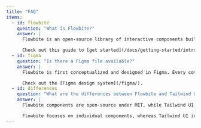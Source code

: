 ```yaml
---
title: "FAQ"
items:
  - id: flowbite
    question: "What is Flowbite?"
    answer: |
      Flowbite is an open-source library of interactive components built on top of Tailwind CSS including buttons, dropdowns, modals, navbars, and more.

      Check out this guide to [get started](/docs/getting-started/introduction/) with Flowbite.
  - id: figma
    question: "Is there a Figma file available?"
    answer: |
      Flowbite is first conceptualized and designed in Figma. Every component has a matching design equivalent.

      Check out the [Figma design system](/figma/).
  - id: differences
    question: "What are the differences between Flowbite and Tailwind UI?"
    answer: |
      Flowbite components are open-source under MIT, while Tailwind UI is a commercial product.

      Flowbite focuses on individual components, whereas Tailwind UI includes page sections.
---
```

